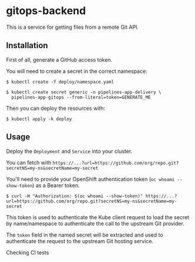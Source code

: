 # gitops-backend

This is a service for getting files from a remote Git API.

## Installation

First of all, generate a GitHub access token.

You will need to create a secret in the correct namespace:

```shell
$ kubectl create -f deploy/namespace.yaml
```

```shell
$ kubectl create secret generic -n pipelines-app-delivery \
  pipelines-app-gitops --from-literal=token=GENERATE_ME
```

Then you can deploy the resources with:

```shell
$ kubectl apply -k deploy
```

## Usage

Deploy the `Deployment` and `Service` into your cluster.

You can fetch with `https://...?url=https://github.com/org/repo.git?secretNS=my-ns&secretName=my-secret`

You'll need to provide your OpenShift authentication token (`oc whoami --show-token`) as a Bearer token.

```
$ curl -H "Authorization: $(oc whoami --show-token)" https://...?url=https://github.com/org/repo.git?secretNS=my-ns&secretName=my-secret
```

This token is used to authenticate the Kube client request to load the secret by name/namespace to authenticate the call to the upstream Git provider.

The `token` field in the named secret will be extracted and used to authenticate
the request to the upstream Git hosting service.

Checking CI tests
